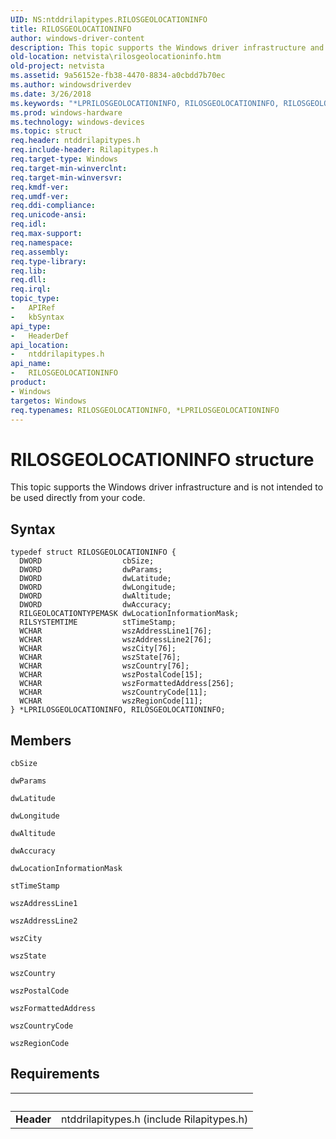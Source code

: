 ```yaml
---
UID: NS:ntddrilapitypes.RILOSGEOLOCATIONINFO
title: RILOSGEOLOCATIONINFO
author: windows-driver-content
description: This topic supports the Windows driver infrastructure and is not intended to be used directly from your code.
old-location: netvista\rilosgeolocationinfo.htm
old-project: netvista
ms.assetid: 9a56152e-fb38-4470-8834-a0cbdd7b70ec
ms.author: windowsdriverdev
ms.date: 3/26/2018
ms.keywords: "*LPRILOSGEOLOCATIONINFO, RILOSGEOLOCATIONINFO, RILOSGEOLOCATIONINFO structure [Network Drivers Starting with Windows Vista], netvista.rilosgeolocationinfo, ntddrilapitypes/RILOSGEOLOCATIONINFO"
ms.prod: windows-hardware
ms.technology: windows-devices
ms.topic: struct
req.header: ntddrilapitypes.h
req.include-header: Rilapitypes.h
req.target-type: Windows
req.target-min-winverclnt: 
req.target-min-winversvr: 
req.kmdf-ver: 
req.umdf-ver: 
req.ddi-compliance: 
req.unicode-ansi: 
req.idl: 
req.max-support: 
req.namespace: 
req.assembly: 
req.type-library: 
req.lib: 
req.dll: 
req.irql: 
topic_type:
-	APIRef
-	kbSyntax
api_type:
-	HeaderDef
api_location:
-	ntddrilapitypes.h
api_name:
-	RILOSGEOLOCATIONINFO
product:
- Windows
targetos: Windows
req.typenames: RILOSGEOLOCATIONINFO, *LPRILOSGEOLOCATIONINFO
---
```


# RILOSGEOLOCATIONINFO structure
This topic supports the Windows driver infrastructure and is not intended to be used directly from your code.

## Syntax
```
typedef struct RILOSGEOLOCATIONINFO {
  DWORD                  cbSize;
  DWORD                  dwParams;
  DWORD                  dwLatitude;
  DWORD                  dwLongitude;
  DWORD                  dwAltitude;
  DWORD                  dwAccuracy;
  RILGEOLOCATIONTYPEMASK dwLocationInformationMask;
  RILSYSTEMTIME          stTimeStamp;
  WCHAR                  wszAddressLine1[76];
  WCHAR                  wszAddressLine2[76];
  WCHAR                  wszCity[76];
  WCHAR                  wszState[76];
  WCHAR                  wszCountry[76];
  WCHAR                  wszPostalCode[15];
  WCHAR                  wszFormattedAddress[256];
  WCHAR                  wszCountryCode[11];
  WCHAR                  wszRegionCode[11];
} *LPRILOSGEOLOCATIONINFO, RILOSGEOLOCATIONINFO;
```

## Members


`cbSize`



`dwParams`



`dwLatitude`



`dwLongitude`



`dwAltitude`



`dwAccuracy`



`dwLocationInformationMask`



`stTimeStamp`



`wszAddressLine1`



`wszAddressLine2`



`wszCity`



`wszState`



`wszCountry`



`wszPostalCode`



`wszFormattedAddress`



`wszCountryCode`



`wszRegionCode`




## Requirements
| &nbsp; | &nbsp; |
| ---- |:---- |
| **Header** | ntddrilapitypes.h (include Rilapitypes.h) |